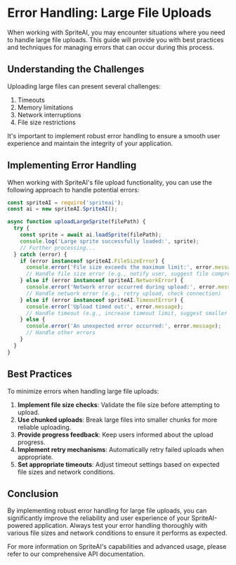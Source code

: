 # Error Handling: Large File Uploads

When working with SpriteAI, you may encounter situations where you need to handle large file uploads. This guide will provide you with best practices and techniques for managing errors that can occur during this process.

## Understanding the Challenges

Uploading large files can present several challenges:

1. Timeouts
2. Memory limitations
3. Network interruptions
4. File size restrictions

It's important to implement robust error handling to ensure a smooth user experience and maintain the integrity of your application.

## Implementing Error Handling

When working with SpriteAI's file upload functionality, you can use the following approach to handle potential errors:

```javascript
const spriteAI = require('spriteai');
const ai = new spriteAI.SpriteAI();

async function uploadLargeSprite(filePath) {
  try {
    const sprite = await ai.loadSprite(filePath);
    console.log('Large sprite successfully loaded:', sprite);
    // Further processing...
  } catch (error) {
    if (error instanceof spriteAI.FileSizeError) {
      console.error('File size exceeds the maximum limit:', error.message);
      // Handle file size error (e.g., notify user, suggest file compression)
    } else if (error instanceof spriteAI.NetworkError) {
      console.error('Network error occurred during upload:', error.message);
      // Handle network error (e.g., retry upload, check connection)
    } else if (error instanceof spriteAI.TimeoutError) {
      console.error('Upload timed out:', error.message);
      // Handle timeout (e.g., increase timeout limit, suggest smaller file)
    } else {
      console.error('An unexpected error occurred:', error.message);
      // Handle other errors
    }
  }
}
```

## Best Practices

To minimize errors when handling large file uploads:

1. **Implement file size checks**: Validate the file size before attempting to upload.
2. **Use chunked uploads**: Break large files into smaller chunks for more reliable uploading.
3. **Provide progress feedback**: Keep users informed about the upload progress.
4. **Implement retry mechanisms**: Automatically retry failed uploads when appropriate.
5. **Set appropriate timeouts**: Adjust timeout settings based on expected file sizes and network conditions.

## Conclusion

By implementing robust error handling for large file uploads, you can significantly improve the reliability and user experience of your SpriteAI-powered application. Always test your error handling thoroughly with various file sizes and network conditions to ensure it performs as expected.

For more information on SpriteAI's capabilities and advanced usage, please refer to our comprehensive API documentation.
